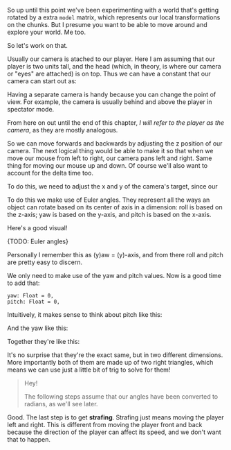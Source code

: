 So up until this point we've been experimenting with a world that's getting rotated by a extra `model` matrix, which represents our local transformations on the chunks. But I presume you want to be able to move around and explore your world. Me too.

So let's work on that.

Usually our camera is atached to our player. Here I am assuming that our player is two units tall, and the head (which, in theory, is where our camera or "eyes" are attached) is on top. Thus we can have a constant that our camera can start out as:

Having a separate camera is handy because you can change the point of view. For example, the camera is usually behind and above the player in spectator mode.

From here on out until the end of this chapter, *I will refer to the player as the camera*, as they are mostly analogous.

So we can move forwards and backwards by adjusting the z position of our camera. The next logical thing would be able to make it so that when we move our mouse from left to right, our camera pans left and right. Same thing for moving our mouse up and down. Of course we'll also want to account for the delta time too.

To do this, we need to adjust the x and y of the camera's target, since our

To do this we make use of Euler angles. They represent all the ways an object can rotate based on its center of axis in a dimension: roll is based on the z-axis; yaw is based on the y-axis, and pitch is based on the x-axis.

Here's a good visual!

{TODO: Euler angles}

Personally I remember this as (y)aw = (y)-axis, and from there roll and pitch are pretty easy to discern.

We only need to make use of the yaw and pitch values. Now is a good time to add that:

```zig
yaw: Float = 0,
pitch: Float = 0,
```

Intuitively, it makes sense to think about pitch like this:
 
And the yaw like this:

Together they're like this:

It's no surprise that they're the exact same, but in two different dimensions. More importantly both of them are made up of two right triangles, which means we can use just a little bit of trig to solve for them!

> Hey!
>
> The following steps assume that our angles have been converted to radians, as we'll see later.

Good. The last step is to get **strafing**. Strafing just means moving the player left and right. This is different from moving the player front and back because the direction of the player can affect its speed, and we don't want that to happen.